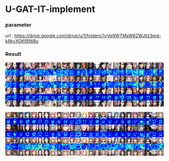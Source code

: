 # U-GAT-IT-implement

### parameter
url : https://drive.google.com/drive/u/1/folders/1vVq9WTMsW6ZWJIIz3md-k8kvXGKf8W8u

### Result
![x2y](./example/X2Y.jpg)

![y2x](./example/Y2X.jpg)
